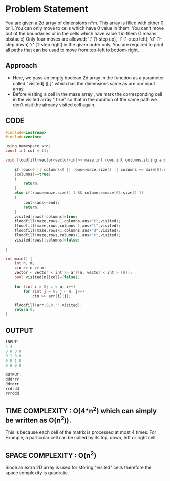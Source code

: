 # Problem Statement
You are given a 2d array of dimensions n*m.
This array is filled with either 0 or 1. You can only move to cells which have 0 value in them. You can't move out of the boundaries or in the cells which have value 1 in them (1 means obstacle)
Only four moves are allowed: 't' (1-step up), 'l' (1-step left), 'd' (1-step down) 'r' (1-step right) in the given order only.
You are required to print all paths that can be used to move from top-left to bottom-right.

## Approach
* Here, we pass an empty boolean 2d array in the function as a parameter called "visited[ ][ ]" which has the dimensions same as are our input array.
* Before visiting a cell in the maze array , we mark the corresponding cell in the visited array " true" so that in the duration of the same path we don't visit the already visited cell again.

## CODE

```c
#include<iostream>
#include<vector>

using namespace std;
const int col = 11;

void floodfill(vector<vector<int>> maze,int rows,int columns,string ans,bool visited[][col]) {
    
    if(rows<0 || columns<0 || rows==maze.size() || columns == maze[0].size()|| maze[rows][columns]==1 || visited[rows]
    [columns]==true)
    {
        return;
    }
    else if(rows==maze.size()-1 && columns==maze[0].size()-1)
    {
        cout<<ans<<endl;
        return;
    }
    visited[rows][columns]=true;
    floodfill(maze,rows-1,columns,ans+"t",visited);
    floodfill(maze,rows,columns-1,ans+"l",visited);
    floodfill(maze,rows+1,columns,ans+"d",visited);
    floodfill(maze,rows,columns+1,ans+"r",visited);
    visited[rows][columns]=false;
    
}

int main() {
    int n, m;
    cin >> n >> m;
    vector < vector < int >> arr(n, vector < int > (m));
    bool visited[n][col]={false};

    for (int i = 0; i < n; i++)
        for (int j = 0; j < m; j++)
            cin >> arr[i][j];

    floodfill(arr,0,0,"",visited);
    return 0;
}
```
## OUTPUT
```c
INPUT:
4 4 
0 0 0 0 
0 1 0 0
0 0 1 0 
0 0 0 0 

OUTPUT:
dddrrr
ddrdrr
rrdrdd
rrrddd
```
## TIME COMPLEXITY : O(4*n<sup>2</sup>) which can simply be written as O(n<sup>2</sup>)).
This is because each cell of the matrix is processed at most 4 times. For Example, a particular cell can be called by its top, down, left or right cell.

## SPACE COMPLEXITY : O(n<sup>2</sup>)
Since an extra 2D array is used for storing "visited" cells therefore the space complexity is quadratic.
